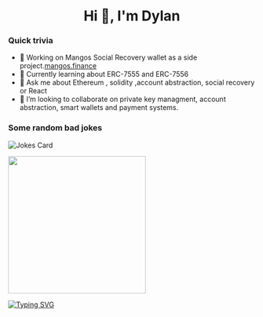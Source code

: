<h1 align="center">Hi 👋, I'm Dylan </h1>






### Quick trivia 
- 🔭  Working on Mangos Social Recovery wallet as a side project.[mangos.finance](https://mangos.finance/)
- 🌱  Currently learning about ERC-7555 and ERC-7556
- 💬 Ask me about Ethereum , solidity ,account abstraction, social recovery or React
- 👯 I’m looking to collaborate on private key managment, account abstraction, smart wallets and payment systems. 



   





### Some random bad jokes
![Jokes Card](https://readme-jokes.vercel.app/api)


  <a href="https://www.youtube.com/watch?v=dQw4w9WgXcQ" target="_blank"><img src="https://media.giphy.com/media/Vuw9m5wXviFIQ/source.gif" width="280" height="auto" /></a>

[![Typing SVG](https://readme-typing-svg.herokuapp.com?font=helvetica&color=%2336BCF7&center=true&vCenter=true&multiline=true&lines=I+should+be+doing+something+productive)](https://git.io/typing-svg)







<!--
**dylanszejnblum/dylanszejnblum** is a ✨ _special_ ✨ repository because its `README.md` (this file) appears on your GitHub profile.

Here are some ideas to get you started:

- 🔭 I’m currently working on ...
- 🌱 I’m currently learning ...
- 👯 I’m looking to collaborate on ...
- 🤔 I’m looking for help with ...
- 💬 Ask me about ...
- 📫 How to reach me: ...
- 😄 Pronouns: ...
- ⚡ Fun fact: ...
-->


